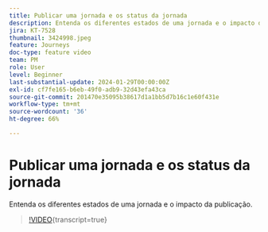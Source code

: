 ```yaml
---
title: Publicar uma jornada e os status da jornada
description: Entenda os diferentes estados de uma jornada e o impacto da publicação.
jira: KT-7528
thumbnail: 3424998.jpeg
feature: Journeys
doc-type: feature video
team: PM
role: User
level: Beginner
last-substantial-update: 2024-01-29T00:00:00Z
exl-id: cf7fe165-b6eb-49f0-adb9-32d43efa43ca
source-git-commit: 201470e35095b38617d1a1bb5d7b16c1e60f431e
workflow-type: tm+mt
source-wordcount: '36'
ht-degree: 66%

---
```


# Publicar uma jornada e os status da jornada

Entenda os diferentes estados de uma jornada e o impacto da publicação.

>[!VIDEO](https://video.tv.adobe.com/v/3424998?quality=12&learn=on){transcript=true}

